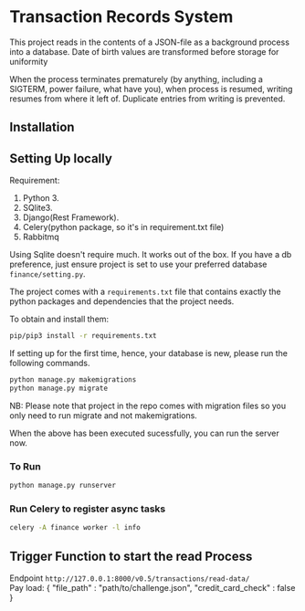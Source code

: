 # Transaction Records System

This project reads in the contents of a JSON-file as a background process into a database. 
Date of birth values are transformed before storage for uniformity

When the process terminates prematurely (by anything, including a SIGTERM, power failure, what have you),  when process is resumed, writing resumes from where it left of. Duplicate entries from writing is prevented.


## Installation

## Setting Up locally

Requirement:
1. Python 3.
2. SQlite3.
3. Django(Rest Framework).
4. Celery(python package, so it's in requirement.txt file)
5. Rabbitmq

Using Sqlite doesn't require much. It works out of the box. If you have a db preference, just ensure project is set to use your preferred database `finance/setting.py`. 


The project comes with a `requirements.txt` file that contains exactly the python packages and dependencies that the project needs.

To obtain and install them:

```bash
pip/pip3 install -r requirements.txt
```

If setting up for the first time, hence, your database is new, please run the following commands.


```bash
python manage.py makemigrations
python manage.py migrate
```
NB: Please note that project in the repo comes with migration files so you only need to run migrate and not makemigrations.  


When the above has been executed sucessfully, you can run the server now. 

### To Run

```bash
python manage.py runserver 
```

<!-- ## Running with Docker
```bash
    docker build -t tagNameForDocker
    docker run take tagNameForDocker
``` -->

### Run Celery to register async tasks
```bash
celery -A finance worker -l info
```

## Trigger Function to start the read Process
Endpoint `http://127.0.0.1:8000/v0.5/transactions/read-data/` <br />
Pay load:
{
    "file_path" : "path/to/challenge.json",
     "credit_card_check" : false
}